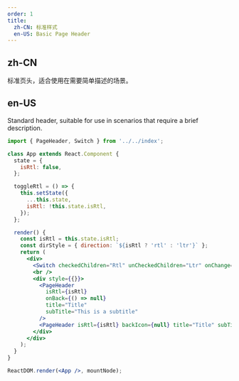 ```yaml
---
order: 1
title:
  zh-CN: 标准样式
  en-US: Basic Page Header
---
```


## zh-CN

标准页头，适合使用在需要简单描述的场景。

## en-US

Standard header, suitable for use in scenarios that require a brief description.

```jsx
import { PageHeader, Switch } from '../../index';

class App extends React.Component {
  state = {
    isRtl: false,
  };

  toggleRtl = () => {
    this.setState({
      ...this.state,
      isRtl: !this.state.isRtl,
    });
  };

  render() {
    const isRtl = this.state.isRtl;
    const dirStyle = { direction: `${isRtl ? 'rtl' : 'ltr'}` };
    return (
      <div>
        <Switch checkedChildren="Rtl" unCheckedChildren="Ltr" onChange={this.toggleRtl} />
        <br />
        <div style={{}}>
          <PageHeader
            isRtl={isRtl}
            onBack={() => null}
            title="Title"
            subTitle="This is a subtitle"
          />
          <PageHeader isRtl={isRtl} backIcon={null} title="Title" subTitle="This is a subtitle" />
        </div>
      </div>
    );
  }
}

ReactDOM.render(<App />, mountNode);
```

<style>
.code-box-demo .ant-page-header {
  border: 1px solid rgb(235, 237, 240);
}
<style>
